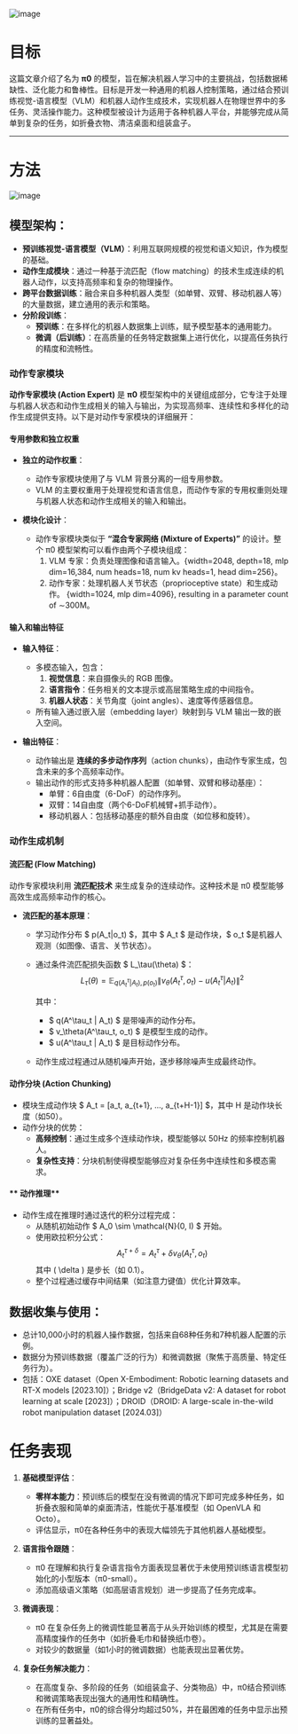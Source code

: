 
![image](https://github.com/user-attachments/assets/6178940c-d7a8-42d9-861a-20d411875b77)


# 目标
这篇文章介绍了名为 **π0** 的模型，旨在解决机器人学习中的主要挑战，包括数据稀缺性、泛化能力和鲁棒性。目标是开发一种通用的机器人控制策略，通过结合预训练视觉-语言模型（VLM）和机器人动作生成技术，实现机器人在物理世界中的多任务、灵活操作能力。这种模型被设计为适用于各种机器人平台，并能够完成从简单到复杂的任务，如折叠衣物、清洁桌面和组装盒子。

---

# 方法
![image](https://github.com/user-attachments/assets/775562df-c9ad-45a6-ab1c-41df21beea21)

## **模型架构**：
   - **预训练视觉-语言模型（VLM）**：利用互联网规模的视觉和语义知识，作为模型的基础。
   - **动作生成模块**：通过一种基于流匹配（flow matching）的技术生成连续的机器人动作，以支持高频率和复杂的物理操作。
   - **跨平台数据训练**：融合来自多种机器人类型（如单臂、双臂、移动机器人等）的大量数据，建立通用的表示和策略。
   - **分阶段训练**：
     - **预训练**：在多样化的机器人数据集上训练，赋予模型基本的通用能力。
     - **微调（后训练）**：在高质量的任务特定数据集上进行优化，以提高任务执行的精度和流畅性。


### 动作专家模块

**动作专家模块 (Action Expert)** 是 **π0** 模型架构中的关键组成部分，它专注于处理与机器人状态和动作生成相关的输入与输出，为实现高频率、连续性和多样化的动作生成提供支持。以下是对动作专家模块的详细展开：


#### **专用参数和独立权重**
- **独立的动作权重**：
  - 动作专家模块使用了与 VLM 背景分离的一组专用参数。
  - VLM 的主要权重用于处理视觉和语言信息，而动作专家的专用权重则处理与机器人状态和动作生成相关的输入和输出。

- **模块化设计**：
  - 动作专家模块类似于 **“混合专家网络 (Mixture of Experts)”** 的设计。整个 π0 模型架构可以看作由两个子模块组成：
    1. VLM 专家：负责处理图像和语言输入。{width=2048, depth=18, mlp dim=16,384, num heads=18, num kv heads=1, head dim=256}。
    2. 动作专家：处理机器人关节状态（proprioceptive state）和生成动作。 {width=1024, mlp dim=4096}, resulting in a parameter count of ∼300M。
    
#### **输入和输出特征**
- **输入特征**：
  - 多模态输入，包含：
    1. **视觉信息**：来自摄像头的 RGB 图像。
    2. **语言指令**：任务相关的文本提示或高层策略生成的中间指令。
    4. **机器人状态**：关节角度（joint angles）、速度等传感器信息。
  - 所有输入通过嵌入层（embedding layer）映射到与 VLM 输出一致的嵌入空间。

- **输出特征**：
  - 动作输出是 **连续的多步动作序列**（action chunks），由动作专家生成，包含未来的多个高频率动作。
  - 输出动作的形式支持多种机器人配置（如单臂、双臂和移动基座）：
    - 单臂：6自由度（6-DoF）的动作序列。
    - 双臂：14自由度（两个6-DoF机械臂+抓手动作）。
    - 移动机器人：包括移动基座的额外自由度（如位移和旋转）。


### **动作生成机制**

#### **流匹配 (Flow Matching)**
动作专家模块利用 **流匹配技术** 来生成复杂的连续动作。这种技术是 π0 模型能够高效生成高频率动作的核心。  
- **流匹配的基本原理**：
  - 学习动作分布 $ p(A_t|o_t) $，其中 $ A_t $ 是动作块，$ o_t $是机器人观测（如图像、语言、关节状态）。
  - 通过条件流匹配损失函数 $ L_\tau(\theta) $：
    $$
    L_\tau(\theta) = \mathbb{E}_{q(A^\tau_t|A_t), p(o_t)} \left\| v_\theta(A^\tau_t, o_t) - u(A^\tau_t | A_t) \right\|^2
    $$

    其中：
    - $ q(A^\tau_t | A_t) $ 是带噪声的动作分布。
    - $ v_\theta(A^\tau_t, o_t) $ 是模型生成的动作。
    - $ u(A^\tau_t | A_t) $ 是目标动作分布。

  - 动作生成过程通过从随机噪声开始，逐步移除噪声生成最终动作。

#### **动作分块 (Action Chunking)**
- 模块生成动作块 $ A_t = [a_t, a_{t+1}, ..., a_{t+H-1}] $，其中  H 是动作块长度（如50）。
- 动作分块的优势：
  - **高频控制**：通过生成多个连续动作块，模型能够以 50Hz 的频率控制机器人。
  - **复杂性支持**：分块机制使得模型能够应对复杂任务中连续性和多模态需求。

#### ** 动作推理**
- 动作生成在推理时通过迭代的积分过程完成：
  - 从随机初始动作 $ A_0 \sim \mathcal{N}(0, I) $ 开始。
  - 使用欧拉积分公式：
    $$
    A^{\tau+\delta}_t = A^\tau_t + \delta v_\theta(A^\tau_t, o_t)
    $$
    其中 \( \delta \) 是步长（如 0.1）。
  - 整个过程通过缓存中间结果（如注意力键值）优化计算效率。



## **数据收集与使用**：
   - 总计10,000小时的机器人操作数据，包括来自68种任务和7种机器人配置的示例。
   - 数据分为预训练数据（覆盖广泛的行为）和微调数据（聚焦于高质量、特定任务行为）。
   - 包括：OXE dataset（Open X-Embodiment: Robotic learning datasets and RT-X models [2023.10]）；Bridge v2（BridgeData v2: A dataset for robot learning at scale [2023]）；DROID（DROID: A large-scale in-the-wild robot manipulation dataset [2024.03]）

# 任务表现
1. **基础模型评估**：
   - **零样本能力**：预训练后的模型在没有微调的情况下即可完成多种任务，如折叠衣服和简单的桌面清洁，性能优于基准模型（如 OpenVLA 和 Octo）。
   - 评估显示，π0在各种任务中的表现大幅领先于其他机器人基础模型。

2. **语言指令跟随**：
   - π0 在理解和执行复杂语言指令方面表现显著优于未使用预训练语言模型初始化的小型版本（π0-small）。
   - 添加高级语义策略（如高层语言规划）进一步提高了任务完成率。

3. **微调表现**：
   - π0 在复杂任务上的微调性能显著高于从头开始训练的模型，尤其是在需要高精度操作的任务中（如折叠毛巾和替换纸巾卷）。
   - 对较少的数据量（如1小时的微调数据）也能表现出显著优势。

5. **复杂任务解决能力**：
   - 在高度复杂、多阶段的任务（如组装盒子、分类物品）中，π0结合预训练和微调策略表现出强大的通用性和精确性。
   - 在所有任务中，π0的综合得分均超过50%，并在最困难的任务中显示出预训练的显著益处。

